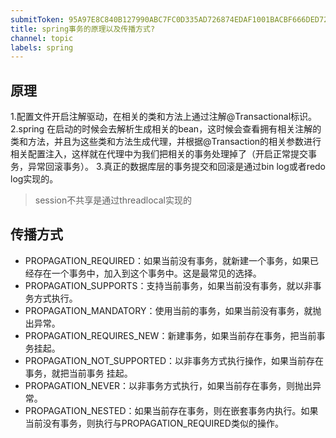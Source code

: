 ```yaml
---
submitToken: 95A97E8C840B127990ABC7FC0D335AD726874EDAF1001BACBF666DED72AC31C1
title: spring事务的原理以及传播方式?
channel: topic
labels: spring
---
```


## 原理

1.配置文件开启注解驱动，在相关的类和方法上通过注解@Transactional标识。
2.spring 在启动的时候会去解析生成相关的bean，这时候会查看拥有相关注解的类和方法，并且为这些类和方法生成代理，并根据@Transaction的相关参数进行相关配置注入，这样就在代理中为我们把相关的事务处理掉了（开启正常提交事务，异常回滚事务）。
3.真正的数据库层的事务提交和回滚是通过bin log或者redo log实现的。

> session不共享是通过threadlocal实现的

## 传播方式

- PROPAGATION_REQUIRED：如果当前没有事务，就新建⼀个事务，如果已经存在⼀个事务中，加⼊到这个事务中。这是最常⻅的选择。
- PROPAGATION_SUPPORTS：⽀持当前事务，如果当前没有事务，就以⾮事务⽅式执⾏。
- PROPAGATION_MANDATORY：使⽤当前的事务，如果当前没有事务，就抛出异常。
- PROPAGATION_REQUIRES_NEW：新建事务，如果当前存在事务，把当前事务挂起。
- PROPAGATION_NOT_SUPPORTED：以⾮事务⽅式执⾏操作，如果当前存在事务，就把当前事务
挂起。
- PROPAGATION_NEVER：以⾮事务⽅式执⾏，如果当前存在事务，则抛出异常。
- PROPAGATION_NESTED：如果当前存在事务，则在嵌套事务内执⾏。如果当前没有事务，则执⾏与PROPAGATION_REQUIRED类似的操作。

